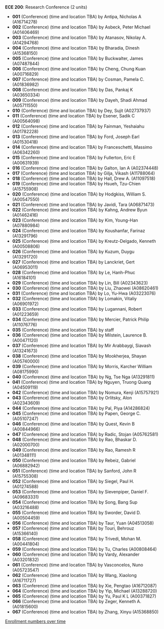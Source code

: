 **ECE 200**: Research Conference (2 units)

- **001** (Conference) (time and location TBA) by Antipa, Nicholas A (A16714278)
- **002** (Conference) (time and location TBA) by Asbeck, Peter Michael (A01406469)
- **003** (Conference) (time and location TBA) by Atanasov, Nikolay A. (A14294768)
- **004** (Conference) (time and location TBA) by Bharadia, Dinesh (A15368150)
- **005** (Conference) (time and location TBA) by Buckwalter, James (A07487844)
- **006** (Conference) (time and location TBA) by Cheng, Chung Kuan (A00716829)
- **007** (Conference) (time and location TBA) by Cosman, Pamela C. (A01836982)
- **008** (Conference) (time and location TBA) by Das, Pankaj K (A03650334)
- **009** (Conference) (time and location TBA) by Dayeh, Shadi Ahmad (A05711550)
- **010** (Conference) (time and location TBA) by Dey, Sujit (A02737937)
- **011** (Conference) (time and location TBA) by Esener, Sadik C (A00564098)
- **012** (Conference) (time and location TBA) by Fainman, Yeshaiahu (A01782228)
- **013** (Conference) (time and location TBA) by Ford, Joseph Earl (A01530418)
- **014** (Conference) (time and location TBA) by Franceschetti, Massimo (A06342260)
- **015** (Conference) (time and location TBA) by Fullerton, Eric E (A00631939)
- **016** (Conference) (time and location TBA) by Galton, Ian A (A02374448)
- **017** (Conference) (time and location TBA) by Gilja, Vikash (A11788064)
- **018** (Conference) (time and location TBA) by Hall, Drew A. (A11097518)
- **019** (Conference) (time and location TBA) by Hsueh, Tzu-Chien (A15755908)
- **020** (Conference) (time and location TBA) by Hodgkiss, William S. (A00547550)
- **021** (Conference) (time and location TBA) by Javidi, Tara (A06871473)
- **022** (Conference) (time and location TBA) by Kahng, Andrew Byun (A01462416)
- **023** (Conference) (time and location TBA) by Kim, Young-Han (A07880984)
- **024** (Conference) (time and location TBA) by Koushanfar, Farinaz (A13291796)
- **025** (Conference) (time and location TBA) by Kreutz-Delgado, Kenneth (A00508806)
- **026** (Conference) (time and location TBA) by Kuzum, Duygu (A13291720)
- **027** (Conference) (time and location TBA) by Lanckriet, Gert (A06953011)
- **028** (Conference) (time and location TBA) by Le, Hanh-Phuc (A16184101)
- **029** (Conference) (time and location TBA) by Lin, Bill (A02343623)
- **030** (Conference) (time and location TBA) by Liu, Zhaowei (A08620461)
- **031** (Conference) (time and location TBA) by Lo, Yu-Hwa (A03223076)
- **032** (Conference) (time and location TBA) by Lomakin, Vitaliy (A06901972)
- **033** (Conference) (time and location TBA) by Lugannani, Robert (A01223659)
- **034** (Conference) (time and location TBA) by Mercier, Patrick Philip (A11076776)
- **035** (Conference) (time and location TBA) by staff
- **036** (Conference) (time and location TBA) by Milstein, Laurence B. (A00471120)
- **037** (Conference) (time and location TBA) by Mir Arabbaygi, Siavash (A13241673)
- **038** (Conference) (time and location TBA) by Mookherjea, Shayan (A05740000)
- **039** (Conference) (time and location TBA) by Morris, Karcher William (A08175990)
- **040** (Conference) (time and location TBA) by Ng, Tse Nga (A13291811)
- **041** (Conference) (time and location TBA) by Nguyen, Truong Quang (A04509119)
- **042** (Conference) (time and location TBA) by Nomura, Kenji (A15757921)
- **043** (Conference) (time and location TBA) by Orlitsky, Alon (A02343609)
- **044** (Conference) (time and location TBA) by Pal, Piya (A14286824)
- **045** (Conference) (time and location TBA) by Papen, George C. (A05107247)
- **046** (Conference) (time and location TBA) by Quest, Kevin B (A00844966)
- **047** (Conference) (time and location TBA) by Radic, Stojan (A05762581)
- **048** (Conference) (time and location TBA) by Rao, Bhaskar D. (A02000700)
- **049** (Conference) (time and location TBA) by Rao, Ramesh R (A01348111)
- **050** (Conference) (time and location TBA) by Rebeiz, Gabriel (A06882942)
- **051** (Conference) (time and location TBA) by Sanford, John R (A15755308)
- **052** (Conference) (time and location TBA) by Siegel, Paul H. (A01274588)
- **053** (Conference) (time and location TBA) by Sievenpiper, Daniel F. (A09683331)
- **054** (Conference) (time and location TBA) by Song, Bang Sup (A03216488)
- **055** (Conference) (time and location TBA) by Sworder, David D. (A00504459)
- **056** (Conference) (time and location TBA) by Taur, Yuan (A04513058)
- **057** (Conference) (time and location TBA) by Touri, Behrouz (A15366140)
- **058** (Conference) (time and location TBA) by Trivedi, Mohan M. (A00441804)
- **059** (Conference) (time and location TBA) by Tu, Charles (A00808464)
- **060** (Conference) (time and location TBA) by Vardy, Alexander (A03201832)
- **061** (Conference) (time and location TBA) by Vasconcelos, Nuno (A05723547)
- **062** (Conference) (time and location TBA) by Wang, Xiaolong (A16711727)
- **063** (Conference) (time and location TBA) by Xie, Pengtao (A16712087)
- **064** (Conference) (time and location TBA) by Yip, Michael (A13288720)
- **065** (Conference) (time and location TBA) by Yu, Paul K L (A00371827)
- **066** (Conference) (time and location TBA) by Zeger, Kenneth A. (A01815600)
- **067** (Conference) (time and location TBA) by Zhang, Xinyu (A15368850)

[Enrollment numbers over time](./ECE200.tsv)
